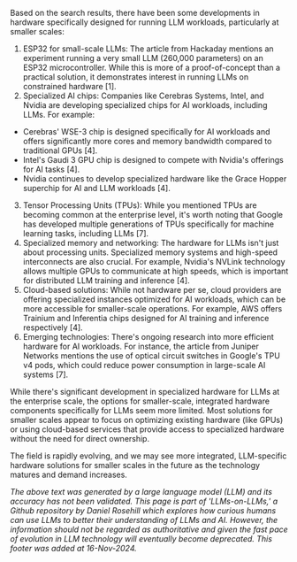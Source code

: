 Based on the search results, there have been some developments in hardware specifically designed for running LLM workloads, particularly at smaller scales:

1. ESP32 for small-scale LLMs:
   The article from Hackaday mentions an experiment running a very small LLM (260,000 parameters) on an ESP32 microcontroller. While this is more of a proof-of-concept than a practical solution, it demonstrates interest in running LLMs on constrained hardware \[1].
2. Specialized AI chips:
   Companies like Cerebras Systems, Intel, and Nvidia are developing specialized chips for AI workloads, including LLMs. For example:

- Cerebras' WSE-3 chip is designed specifically for AI workloads and offers significantly more cores and memory bandwidth compared to traditional GPUs \[4].
- Intel's Gaudi 3 GPU chip is designed to compete with Nvidia's offerings for AI tasks \[4].
- Nvidia continues to develop specialized hardware like the Grace Hopper superchip for AI and LLM workloads \[4].

3. Tensor Processing Units (TPUs):
   While you mentioned TPUs are becoming common at the enterprise level, it's worth noting that Google has developed multiple generations of TPUs specifically for machine learning tasks, including LLMs \[7].
4. Specialized memory and networking:
   The hardware for LLMs isn't just about processing units. Specialized memory systems and high-speed interconnects are also crucial. For example, Nvidia's NVLink technology allows multiple GPUs to communicate at high speeds, which is important for distributed LLM training and inference \[4].
5. Cloud-based solutions:
   While not hardware per se, cloud providers are offering specialized instances optimized for AI workloads, which can be more accessible for smaller-scale operations. For example, AWS offers Trainium and Inferentia chips designed for AI training and inference respectively \[4].
6. Emerging technologies:
   There's ongoing research into more efficient hardware for AI workloads. For instance, the article from Juniper Networks mentions the use of optical circuit switches in Google's TPU v4 pods, which could reduce power consumption in large-scale AI systems \[7].

While there's significant development in specialized hardware for LLMs at the enterprise scale, the options for smaller-scale, integrated hardware components specifically for LLMs seem more limited. Most solutions for smaller scales appear to focus on optimizing existing hardware (like GPUs) or using cloud-based services that provide access to specialized hardware without the need for direct ownership.

The field is rapidly evolving, and we may see more integrated, LLM-specific hardware solutions for smaller scales in the future as the technology matures and demand increases.

*The above text was generated by a large language model (LLM) and its accuracy has not been validated. This page is part of 'LLMs-on-LLMs,' a Github repository by Daniel Rosehill which explores how curious humans can use LLMs to better their understanding of LLMs and AI. However, the information should not be regarded as authoritative and given the fast pace of evolution in LLM technology will eventually become deprecated. This footer was added at 16-Nov-2024.*


